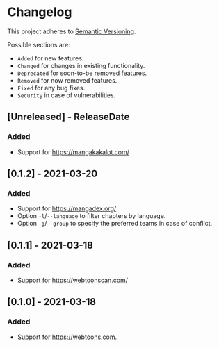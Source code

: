 # Changelog

This project adheres to [Semantic Versioning](https://semver.org/spec/v2.0.0.html).

Possible sections are:

- `Added` for new features.
- `Changed` for changes in existing functionality.
- `Deprecated` for soon-to-be removed features.
- `Removed` for now removed features.
- `Fixed` for any bug fixes.
- `Security` in case of vulnerabilities.

<!-- next-header -->

## [Unreleased] - ReleaseDate

### Added

- Support for https://mangakakalot.com/

## [0.1.2] - 2021-03-20

### Added

- Support for https://mangadex.org/
- Option `-l`/`--language` to filter chapters by language.
- Option `-g`/`--group` to specify the preferred teams in case of conflict.

## [0.1.1] - 2021-03-18

### Added

- Support for https://webtoonscan.com/

## [0.1.0] - 2021-03-18

### Added

- Support for https://webtoons.com.
